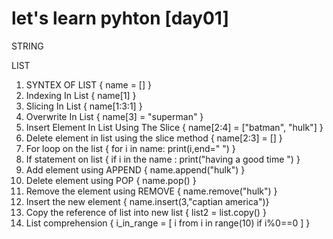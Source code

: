 # let's learn pyhton  [day01]  

 STRING

 







LIST 

01. SYNTEX OF LIST  {  name = [] }
02. Indexing In List {   name[1] }
03. Slicing In List {   name[1:3:1] }
04. Overwrite In List {     name[3] = "superman"    }
05. Insert Element In List Using The Slice  {    name[2:4] = ["batman", "hulk"]    } 
06. Delete element in list using the slice method  {     name[2:3] = []     }
07. For loop on the list {    for i in name:  print(i,end=" ")         }
08. If statement on list {   if i in the name : print("having a good time ")   }
09. Add element using APPEND {  name.append("hulk")   }
10. Delete element using POP    {    name.pop()   }
11. Remove the element using REMOVE {   name.remove("hulk")    } 
12. Insert the new element {    name.insert(3,"captian america")}
13. Copy the reference of list into new list {       list2 = list.copy()     }
14. List comprehension {     i_in_range =  [ i from i in range(10) if i%0==0 ]    }